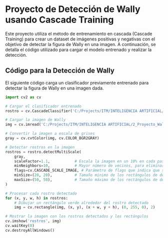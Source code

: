 # Proyecto de Detección de Wally usando Cascade Training

Este proyecto utiliza el método de entrenamiento en cascada (Cascade Training) para crear un dataset de imágenes positivas y negativas con el objetivo de detectar la figura de Wally en una imagen. A continuación, se detalla el código utilizado para cargar el modelo entrenado y realizar la detección.

## Código para la Detección de Wally

El siguiente código carga un clasificador previamente entrenado para detectar la figura de Wally en una imagen dada.

```python
import cv2 as cv

# Cargar el clasificador entrenado
rostro = cv.CascadeClassifier('C:/Projects/ITM/INTELIGENCIA ARTIFICIAL/2_Proyecto_Wally/Img/Wally2/classifier/cascade.xml')

# Cargar la imagen de Wally
img = cv.imread('C:/Projects/ITM/INTELIGENCIA ARTIFICIAL/2_Proyecto_Wally/View/img6.jpg')

# Convertir la imagen a escala de grises
gray = cv.cvtColor(img, cv.COLOR_BGR2GRAY)

# Detectar rostros en la imagen
rostros = rostro.detectMultiScale(
    gray,
    scaleFactor=1.1,           # Escala la imagen en un 10% en cada paso de la pirámide de escala
    minNeighbors=10,           # Mayor número de vecinos, para eliminar detecciones falsas
    flags=cv.CASCADE_SCALE_IMAGE, # Parámetro de flags que indica que se considera el tamaño de la imagen
    minSize=(20, 20),          # Tamaño mínimo de los rectángulos de detección
    maxSize=(50, 50),          # Tamaño máximo de los rectángulos de detección
)

# Procesar cada rostro detectado
for (x, y, w, h) in rostros:
    # Dibujar un rectángulo verde alrededor del rostro detectado
    img = cv.rectangle(img, (x, y), (x + w, y + h), (0, 255, 0), 2)

# Mostrar la imagen con los rostros detectados y los rectángulos
cv.imshow('rostros', img)
cv.waitKey(0)
cv.destroyAllWindows()
